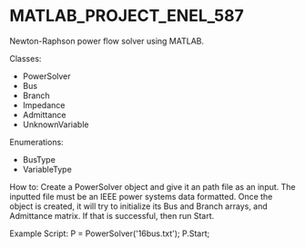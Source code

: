 # MATLAB_PROJECT_ENEL_587
Newton-Raphson power flow solver using MATLAB.

Classes:
- PowerSolver
- Bus
- Branch
- Impedance
- Admittance
- UnknownVariable

Enumerations:
- BusType
- VariableType

How to:
Create a PowerSolver object and give it an path file as an input. The inputted file must be an IEEE power systems data formatted. 
Once the object is created, it will try to initialize its Bus and Branch arrays, and Admittance matrix. If that is successful,
then run Start.

Example Script:
P = PowerSolver('16bus.txt');
P.Start;
